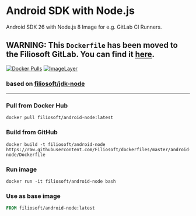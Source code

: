 # Android SDK with Node.js
Android SDK 26 with Node.js 8 Image for e.g. GitLab CI Runners.
## WARNING: This `Dockerfile` has been moved to the Filiosoft GitLab. You can find it [here](https://developers.filiosoft.com/docker/android-node). 

[![Docker Pulls](https://img.shields.io/docker/pulls/filiosoft/android-node.svg?style=flat-square)](https://hub.docker.com/r/filiosoft/android-node/)
[![ImageLayer](https://badge.imagelayers.io/filiosoft/android-node:latest.svg)](https://imagelayers.io/?images=filiosoft/android-node:latest)

### based on [filiosoft/jdk-node](https://hub.docker.com/r/filiosoft/jdk-node/)
----
### Pull from Docker Hub
```
docker pull filiosoft/android-node:latest
```

### Build from GitHub
```
docker build -t filiosoft/android-node https://raw.githubusercontent.com/Filiosoft/dockerfiles/master/android-node/Dockerfile
```

### Run image
```
docker run -it filiosoft/android-node bash
```

### Use as base image
```Dockerfile
FROM filiosoft/android-node:latest
```